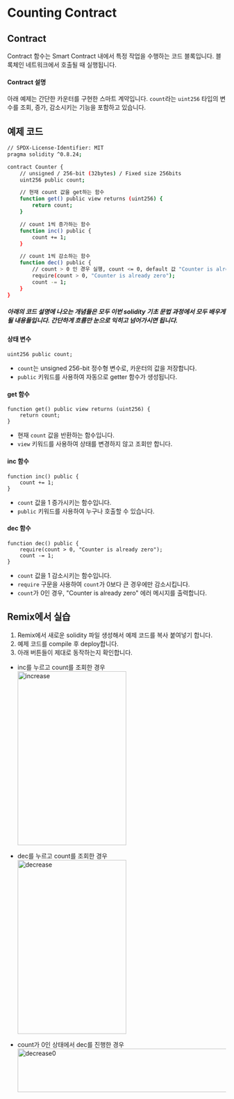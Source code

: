 # Counting Contract

## Contract
Contract 함수는 Smart Contract 내에서 특정 작업을 수행하는 코드 블록입니다. 블록체인 네트워크에서 호출될 때 실행됩니다.

#### Contract 설명
아래 예제는 간단한 카운터를 구현한 스마트 계약입니다. `count`라는 `uint256` 타입의 변수를 조회, 증가, 감소시키는 기능을 포함하고 있습니다.

## 예제 코드
```bash
// SPDX-License-Identifier: MIT
pragma solidity ^0.8.24;

contract Counter {
    // unsigned / 256-bit (32bytes) / Fixed size 256bits
    uint256 public count;

    // 현재 count 값을 get하는 함수 
    function get() public view returns (uint256) {
        return count;
    }

    // count 1씩 증가하는 함수 
    function inc() public {
        count += 1;
    }

    // count 1씩 감소하는 함수
    function dec() public {
        // count > 0 인 경우 실행, count <= 0, default 값 "Counter is already zero" 출력
        require(count > 0, "Counter is already zero");
        count -= 1;
    }
} 
```

##### 아래의 코드 설명에 나오는 개념들은 모두 이번 solidity 기초 문법 과정에서 모두 배우게 될 내용들입니다. 간단하게 흐름만 눈으로 익히고 넘어가시면 됩니다.

#### 상태 변수
```solidity
uint256 public count;
```
- `count`는 unsigned 256-bit 정수형 변수로, 카운터의 값을 저장합니다. 
- `public` 키워드를 사용하여 자동으로 getter 함수가 생성됩니다.

#### get 함수
```solidity
function get() public view returns (uint256) {
    return count;
}
```
- 현재 `count` 값을 반환하는 함수입니다.
- `view` 키워드를 사용하여 상태를 변경하지 않고 조회만 합니다.

#### inc 함수
```solidity
function inc() public {
    count += 1;
}
```
- `count` 값을 1 증가시키는 함수입니다.
- `public` 키워드를 사용하여 누구나 호출할 수 있습니다.

#### dec 함수
```solidity
function dec() public {
    require(count > 0, "Counter is already zero");
    count -= 1;
}
```
- `count` 값을 1 감소시키는 함수입니다.
- `require` 구문을 사용하여 `count`가 0보다 큰 경우에만 감소시킵니다.
- `count`가 0인 경우, "Counter is already zero" 에러 메시지를 출력합니다.


## Remix에서 실습 
1. Remix에서 새로운 solidity 파일 생성해서 예제 코드를 복사 붙여넣기 합니다.
2. 예제 코드를 compile 후 deploy합니다.
3. 아래 버튼들이 제대로 동작하는지 확인합니다.

- inc를 누르고 count를 조회한 경우 <br>
<img src= "https://github.com/Joon2000/Solidity-modules/blob/2df6a8bb21bf2699e53bd30dfda121710522eb74/images/countercontract/increase.png" width="250px" height="400px" 
  title="increase" alt="increase"><br/>
- dec를 누르고 count를 조회한 경우 <br>
<img src= "https://github.com/Joon2000/Solidity-modules/blob/2df6a8bb21bf2699e53bd30dfda121710522eb74/images/countercontract/decrease.png" width="250px" height="400px" 
  title="decrease" alt="decrease"><br/>

- count가 0인 상태에서 dec를 진행한 경우<br>
<img src= "https://github.com/Joon2000/Solidity-modules/blob/2df6a8bb21bf2699e53bd30dfda121710522eb74/images/countercontract/deccount0.png" width="1000px" height="100px" 
  title="decrease0" alt="decrease0"><br/>
